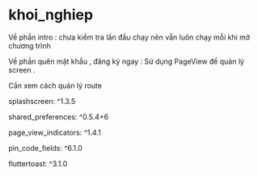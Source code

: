 # khoi_nghiep

Về phần intro : chưa kiểm tra lần đầu chạy nên vẫn luôn chạy mỗi khi mở chương trình

Về phần quên mật khẩu , đăng ký ngay : Sử dụng PageView để quản lý screen .

Cần xem cách quản lý route

splashscreen: ^1.3.5

shared_preferences: ^0.5.4+6

page_view_indicators: ^1.4.1

pin_code_fields: ^6.1.0

fluttertoast: ^3.1.0
